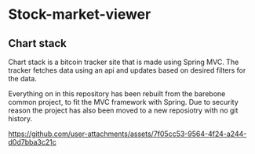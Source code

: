 # Stock-market-viewer

## Chart stack 

Chart stack is a bitcoin tracker site that is made using Spring MVC. The tracker fetches data using an api and updates based on desired filters for the data.

Everything on in this repository has been rebuilt from the barebone common project, to fit the MVC framework with Spring. Due to security reason the project has also been moved to a new reposiotry with no git history.

https://github.com/user-attachments/assets/7f05cc53-9564-4f24-a244-d0d7bba3c21c

